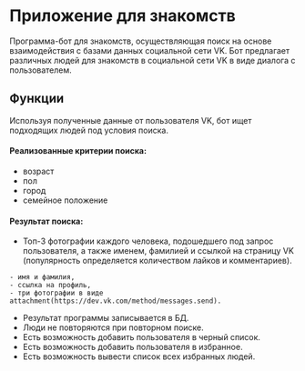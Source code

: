 # Приложение для знакомств

Программа-бот для знакомств, осуществляющая поиск на основе взаимодействия с базами данных социальной сети VK.
Бот предлагает различных людей для знакомств в социальной сети VK в виде диалога с пользователем.

## Функции 

Используя  полученные данные от пользователя VK, бот ищет подходящих людей под условия поиска.

#### Реализованные критерии поиска:

* возраст
* пол
* город
* семейное положение

#### Результат поиска:

* Топ-3 фотографии каждого человека, подошедшего под запрос пользователя, а также именем, фамилией и ссылкой на страницу VK (популярность определяется количеством лайков и комментариев).
```
- имя и фамилия,
- ссылка на профиль,
- три фотографии в виде attachment(https://dev.vk.com/method/messages.send).
```
* Результат программы записывается в БД.
* Люди не повторяются при повторном поиске.
* Есть возможность добавить пользователя в черный список.
* Есть возможность добавить пользователя в избранное.
* Есть возможность вывести список всех избранных людей.
